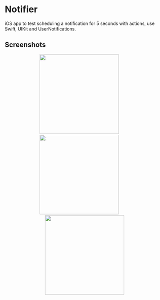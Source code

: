 # Notifier

iOS app to test scheduling a notification for 5 seconds with actions, use Swift, UIKit and UserNotifications.

## Screenshots

<div align="center">
  
<img src="https://user-images.githubusercontent.com/60781548/137583768-3a77127e-5e8e-4f5c-9125-a7b31714bb79.png" width="250"></img>
<img width="30"></img>
<img src="https://user-images.githubusercontent.com/60781548/137583770-b77d5bce-c122-4278-8d24-c23d7f682504.png" width="250"></img>
<img width="30"></img>
<img src="https://user-images.githubusercontent.com/60781548/137583772-6f31c817-0290-4877-ba5e-87e0287947e8.png" width="250"></img>  
</div>
